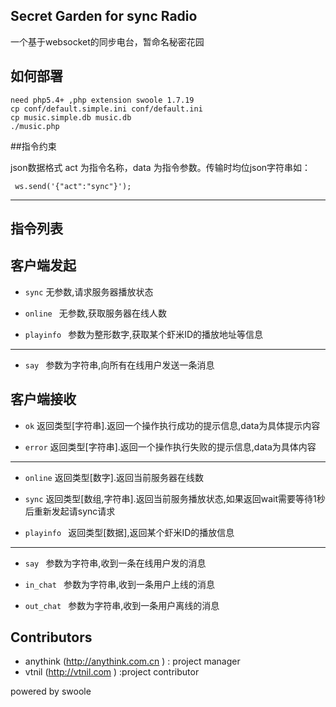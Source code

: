 ## Secret Garden for sync Radio

一个基于websocket的同步电台，暂命名秘密花园

## 如何部署

    need php5.4+ ,php extension swoole 1.7.19
	cp conf/default.simple.ini conf/default.ini
	cp music.simple.db music.db
	./music.php

##指令约束

json数据格式 act 为指令名称，data 为指令参数。传输时均位json字符串如：
 
     ws.send('{"act":"sync"}');
------
## 指令列表


## 客户端发起

* ```sync``` 无参数,请求服务器播放状态

*  ```online ``` 无参数,获取服务器在线人数

* ```playinfo ``` 参数为整形数字,获取某个虾米ID的播放地址等信息

-------------

* ```say ``` 参数为字符串,向所有在线用户发送一条消息

##  客户端接收

 * ```ok``` 返回类型[字符串].返回一个操作执行成功的提示信息,data为具体提示内容
 
 * ```error``` 返回类型[字符串].返回一个操作执行失败的提示信息,data为具体内容
 
-------------
 
 * ```online``` 返回类型[数字].返回当前服务器在线数
 
 * ```sync``` 返回类型[数组,字符串].返回当前服务播放状态,如果返回wait需要等待1秒后重新发起请sync请求
 
 * ```playinfo ``` 返回类型[数据],返回某个虾米ID的播放信息
 
-------------

* ```say ``` 参数为字符串,收到一条在线用户发的消息

* ```in_chat ``` 参数为字符串,收到一条用户上线的消息

* ```out_chat ``` 参数为字符串,收到一条用户离线的消息

## Contributors

* anythink  (http://anythink.com.cn ) : project manager
* vtnil  (http://vtnil.com ) :project contributor

powered by swoole